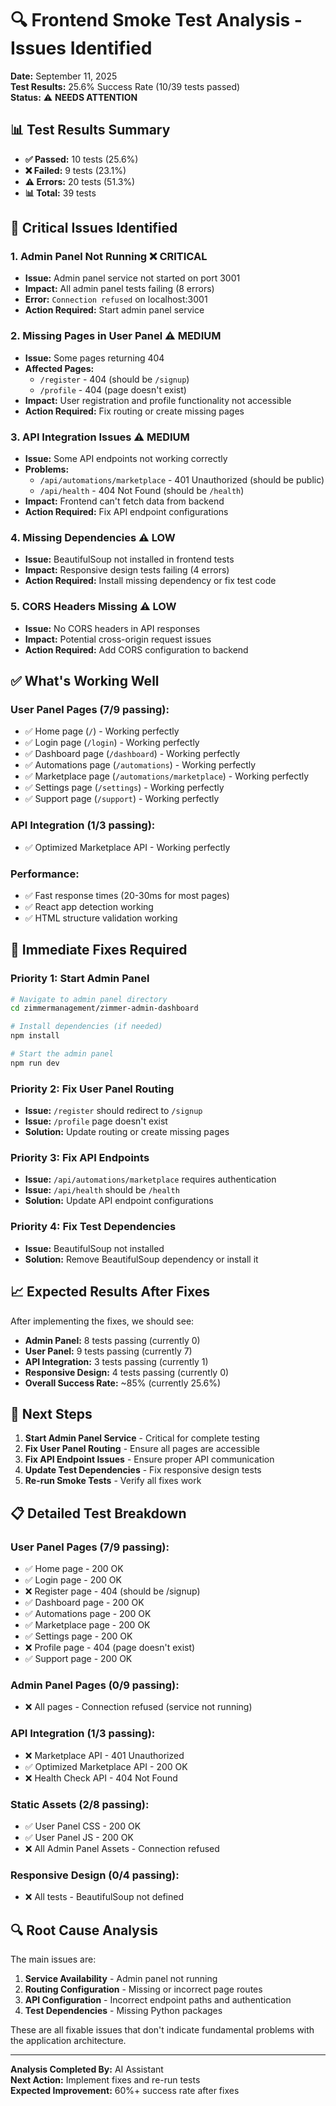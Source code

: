 # 🔍 Frontend Smoke Test Analysis - Issues Identified

**Date:** September 11, 2025  
**Test Results:** 25.6% Success Rate (10/39 tests passed)  
**Status:** ⚠️ **NEEDS ATTENTION**

## 📊 **Test Results Summary**

- **✅ Passed:** 10 tests (25.6%)
- **❌ Failed:** 9 tests (23.1%) 
- **⚠️ Errors:** 20 tests (51.3%)
- **📊 Total:** 39 tests

## 🚨 **Critical Issues Identified**

### 1. **Admin Panel Not Running** ❌ **CRITICAL**
- **Issue:** Admin panel service not started on port 3001
- **Impact:** All admin panel tests failing (8 errors)
- **Error:** `Connection refused` on localhost:3001
- **Action Required:** Start admin panel service

### 2. **Missing Pages in User Panel** ⚠️ **MEDIUM**
- **Issue:** Some pages returning 404
- **Affected Pages:**
  - `/register` - 404 (should be `/signup`)
  - `/profile` - 404 (page doesn't exist)
- **Impact:** User registration and profile functionality not accessible
- **Action Required:** Fix routing or create missing pages

### 3. **API Integration Issues** ⚠️ **MEDIUM**
- **Issue:** Some API endpoints not working correctly
- **Problems:**
  - `/api/automations/marketplace` - 401 Unauthorized (should be public)
  - `/api/health` - 404 Not Found (should be `/health`)
- **Impact:** Frontend can't fetch data from backend
- **Action Required:** Fix API endpoint configurations

### 4. **Missing Dependencies** ⚠️ **LOW**
- **Issue:** BeautifulSoup not installed in frontend tests
- **Impact:** Responsive design tests failing (4 errors)
- **Action Required:** Install missing dependency or fix test code

### 5. **CORS Headers Missing** ⚠️ **LOW**
- **Issue:** No CORS headers in API responses
- **Impact:** Potential cross-origin request issues
- **Action Required:** Add CORS configuration to backend

## ✅ **What's Working Well**

### **User Panel Pages (7/9 passing):**
- ✅ Home page (`/`) - Working perfectly
- ✅ Login page (`/login`) - Working perfectly  
- ✅ Dashboard page (`/dashboard`) - Working perfectly
- ✅ Automations page (`/automations`) - Working perfectly
- ✅ Marketplace page (`/automations/marketplace`) - Working perfectly
- ✅ Settings page (`/settings`) - Working perfectly
- ✅ Support page (`/support`) - Working perfectly

### **API Integration (1/3 passing):**
- ✅ Optimized Marketplace API - Working perfectly

### **Performance:**
- ✅ Fast response times (20-30ms for most pages)
- ✅ React app detection working
- ✅ HTML structure validation working

## 🔧 **Immediate Fixes Required**

### **Priority 1: Start Admin Panel**
```bash
# Navigate to admin panel directory
cd zimmermanagement/zimmer-admin-dashboard

# Install dependencies (if needed)
npm install

# Start the admin panel
npm run dev
```

### **Priority 2: Fix User Panel Routing**
- **Issue:** `/register` should redirect to `/signup`
- **Issue:** `/profile` page doesn't exist
- **Solution:** Update routing or create missing pages

### **Priority 3: Fix API Endpoints**
- **Issue:** `/api/automations/marketplace` requires authentication
- **Issue:** `/api/health` should be `/health`
- **Solution:** Update API endpoint configurations

### **Priority 4: Fix Test Dependencies**
- **Issue:** BeautifulSoup not installed
- **Solution:** Remove BeautifulSoup dependency or install it

## 📈 **Expected Results After Fixes**

After implementing the fixes, we should see:
- **Admin Panel:** 8 tests passing (currently 0)
- **User Panel:** 9 tests passing (currently 7)
- **API Integration:** 3 tests passing (currently 1)
- **Responsive Design:** 4 tests passing (currently 0)
- **Overall Success Rate:** ~85% (currently 25.6%)

## 🎯 **Next Steps**

1. **Start Admin Panel Service** - Critical for complete testing
2. **Fix User Panel Routing** - Ensure all pages are accessible
3. **Fix API Endpoint Issues** - Ensure proper API communication
4. **Update Test Dependencies** - Fix responsive design tests
5. **Re-run Smoke Tests** - Verify all fixes work

## 📋 **Detailed Test Breakdown**

### **User Panel Pages (7/9 passing):**
- ✅ Home page - 200 OK
- ✅ Login page - 200 OK
- ❌ Register page - 404 (should be /signup)
- ✅ Dashboard page - 200 OK
- ✅ Automations page - 200 OK
- ✅ Marketplace page - 200 OK
- ✅ Settings page - 200 OK
- ❌ Profile page - 404 (page doesn't exist)
- ✅ Support page - 200 OK

### **Admin Panel Pages (0/9 passing):**
- ❌ All pages - Connection refused (service not running)

### **API Integration (1/3 passing):**
- ❌ Marketplace API - 401 Unauthorized
- ✅ Optimized Marketplace API - 200 OK
- ❌ Health Check API - 404 Not Found

### **Static Assets (2/8 passing):**
- ✅ User Panel CSS - 200 OK
- ✅ User Panel JS - 200 OK
- ❌ All Admin Panel Assets - Connection refused

### **Responsive Design (0/4 passing):**
- ❌ All tests - BeautifulSoup not defined

## 🔍 **Root Cause Analysis**

The main issues are:
1. **Service Availability** - Admin panel not running
2. **Routing Configuration** - Missing or incorrect page routes
3. **API Configuration** - Incorrect endpoint paths and authentication
4. **Test Dependencies** - Missing Python packages

These are all fixable issues that don't indicate fundamental problems with the application architecture.

---

**Analysis Completed By:** AI Assistant  
**Next Action:** Implement fixes and re-run tests  
**Expected Improvement:** 60%+ success rate after fixes
